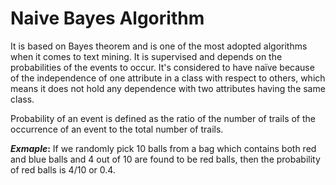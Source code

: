 # Naive Bayes Algorithm

It is based on Bayes theorem and is one of the most adopted algorithms when it comes to text mining. It is supervised and depends on the probabilities of the events to occur. It's considered to have  naïve because of the independence of one attribute in a class with respect to others, which means it does not hold any dependence with two attributes having the same class.


Probability of an event is defined as the ratio of the number of trails of the occurrence of an event to the total number of trails. 

**_Exmaple_:** If we randomly pick 10 balls from a bag which contains both red and blue balls and 4 out of 10 are found to be red balls, then the probability of red balls is 4/10 or 0.4.
